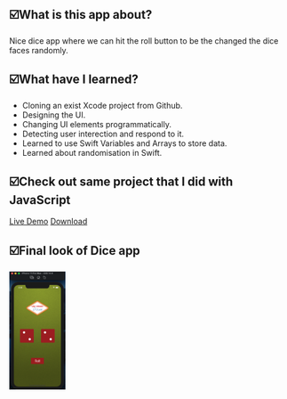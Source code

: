 <h2>☑️What is this app about?</h2>
<p>Nice dice app where we can hit the roll button to be the changed the dice faces randomly. </p>
<h2>☑️What have I learned?</h2>
<ul>
  <li>Cloning an exist Xcode project from Github.</li>
  <li>Designing the UI.</li>
  <li>Changing UI elements programmatically.</li>
  <li>Detecting user interection and respond to it.</li>
  <li>Learned to use Swift Variables and Arrays to store data.</li>
  <li>Learned about randomisation in Swift.</li>
</ul>
<h2>☑️Check out same project that I did with JavaScript</h2>
<a target="_blank" href="https://nigorafayzullaeva.github.io/DiceGame/"<h3>Live Demo</h3></a>
<a target="_blank" href="https://github.com/NigoraFayzullaeva/DiceGame"<h3>Download</h3></a>
<h2>☑️Final look of Dice app</h2>
<img src="diceIOS.png" alt="Dice" width="20%" height="50%">
